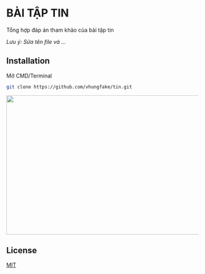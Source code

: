 # BÀI TẬP TIN

Tổng hợp đáp án tham khảo của bài tập tin

*Lưu ý: Sửa tên file và ...*

## Installation

Mở CMD/Terminal

```bash
git clone https://github.com/vhungfake/tin.git
```

<img src="https://thumbs.gfycat.com/JubilantDiligentAmmonite-max-1mb.gif" width="648" height="365" />

## License
[MIT](https://choosealicense.com/licenses/mit/)
